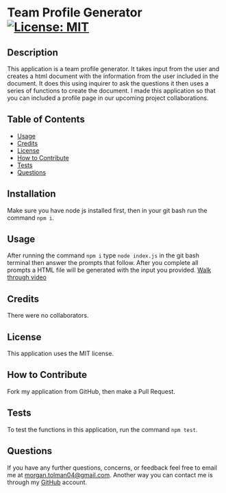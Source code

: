 # Team Profile Generator [![License: MIT](https://img.shields.io/badge/License-MIT-yellow.svg)](https://opensource.org/licenses/MIT)

## Description

This application is a team profile generator.  It takes input from the user and creates a html document with the information from the user included in the document.  It does this using inquirer to ask the questions it then uses a series of functions to create the document.  I made this application so that you can included a profile page in our upcoming project collaborations.

## Table of Contents 

- [Usage](#Usage)
- [Credits](#Credits)
- [License](#License)
- [How to Contribute](#How-to-Contribute)
- [Tests](#Tests)
- [Questions](#Questions)

## Installation

Make sure you have node js installed first, then in your git bash run the command `npm i`.

## Usage

After running the command `npm i` type `node index.js` in the git bash terminal then answer the prompts that follow.  After you complete all prompts a HTML file will be generated with the input you provided.
[Walk through video](https://drive.google.com/file/d/1TdUoUYMZ_6uu3dhmEoYikTmWICb4OuiN/view?usp=sharing)
## Credits

There were no collaborators.

## License

This application uses the MIT license.

## How to Contribute

Fork my application from GitHub, then make a Pull Request.

## Tests

To test the functions in this application, run the command `npm test`.

## Questions

If you have any further questions, concerns, or feedback feel free to email me at morgan.tolman04@gmail.com.  Another way you can contact me is through my [GitHub](https://github.com/unheardof77) account. 